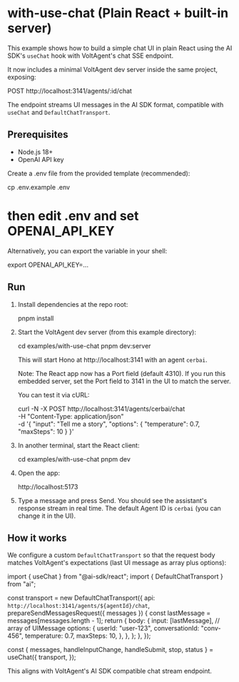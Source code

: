 # with-use-chat (Plain React + built-in server)

This example shows how to build a simple chat UI in plain React using the AI SDK's `useChat` hook with VoltAgent's chat SSE endpoint.

It now includes a minimal VoltAgent dev server inside the same project, exposing:

POST http://localhost:3141/agents/:id/chat

The endpoint streams UI messages in the AI SDK format, compatible with `useChat` and `DefaultChatTransport`.

## Prerequisites

- Node.js 18+
- OpenAI API key

Create a .env file from the provided template (recommended):

cp .env.example .env

# then edit .env and set OPENAI_API_KEY

Alternatively, you can export the variable in your shell:

export OPENAI_API_KEY=...

## Run

1. Install dependencies at the repo root:

   pnpm install

2. Start the VoltAgent dev server (from this example directory):

   cd examples/with-use-chat
   pnpm dev:server

   This will start Hono at http://localhost:3141 with an agent `cerbai`.

   Note: The React app now has a Port field (default 4310). If you run this embedded server, set the Port field to 3141 in the UI to match the server.

   You can test it via cURL:

   curl -N -X POST http://localhost:3141/agents/cerbai/chat \
    -H "Content-Type: application/json" \
    -d '{
   "input": "Tell me a story",
   "options": { "temperature": 0.7, "maxSteps": 10 }
   }'

3. In another terminal, start the React client:

   cd examples/with-use-chat
   pnpm dev

4. Open the app:

   http://localhost:5173

5. Type a message and press Send. You should see the assistant's response stream in real time. The default Agent ID is `cerbai` (you can change it in the UI).

## How it works

We configure a custom `DefaultChatTransport` so that the request body matches VoltAgent's expectations (last UI message as array plus options):

import { useChat } from "@ai-sdk/react";
import { DefaultChatTransport } from "ai";

const transport = new DefaultChatTransport({
api: `http://localhost:3141/agents/${agentId}/chat`,
prepareSendMessagesRequest({ messages }) {
const lastMessage = messages[messages.length - 1];
return {
body: {
input: [lastMessage], // array of UIMessage
options: {
userId: "user-123",
conversationId: "conv-456",
temperature: 0.7,
maxSteps: 10,
},
},
};
},
});

const { messages, handleInputChange, handleSubmit, stop, status } = useChat({
transport,
});

This aligns with VoltAgent's AI SDK compatible chat stream endpoint.
